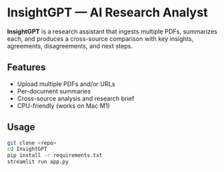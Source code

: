 # InsightGPT — AI Research Analyst

**InsightGPT** is a research assistant that ingests multiple PDFs, summarizes each, and produces a cross-source comparison with key insights, agreements, disagreements, and next steps.

## Features
- Upload multiple PDFs and/or URLs
- Per-document summaries
- Cross-source analysis and research brief
- CPU-friendly (works on Mac M1)

## Usage

```bash
git clone <repo>
cd InsightGPT
pip install -r requirements.txt
streamlit run app.py
